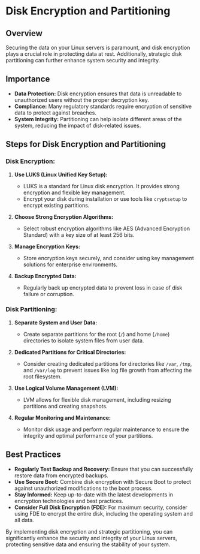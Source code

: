 # Disk Encryption and Partitioning

## Overview

Securing the data on your Linux servers is paramount, and disk encryption plays a crucial role in protecting data at rest. Additionally, strategic disk partitioning can further enhance system security and integrity.

## Importance

- **Data Protection:** Disk encryption ensures that data is unreadable to unauthorized users without the proper decryption key.
- **Compliance:** Many regulatory standards require encryption of sensitive data to protect against breaches.
- **System Integrity:** Partitioning can help isolate different areas of the system, reducing the impact of disk-related issues.

## Steps for Disk Encryption and Partitioning

### Disk Encryption:

1. **Use LUKS (Linux Unified Key Setup):**
   - LUKS is a standard for Linux disk encryption. It provides strong encryption and flexible key management.
   - Encrypt your disk during installation or use tools like `cryptsetup` to encrypt existing partitions.

2. **Choose Strong Encryption Algorithms:**
   - Select robust encryption algorithms like AES (Advanced Encryption Standard) with a key size of at least 256 bits.

3. **Manage Encryption Keys:**
   - Store encryption keys securely, and consider using key management solutions for enterprise environments.

4. **Backup Encrypted Data:**
   - Regularly back up encrypted data to prevent loss in case of disk failure or corruption.

### Disk Partitioning:

1. **Separate System and User Data:**
   - Create separate partitions for the root (`/`) and home (`/home`) directories to isolate system files from user data.

2. **Dedicated Partitions for Critical Directories:**
   - Consider creating dedicated partitions for directories like `/var`, `/tmp`, and `/var/log` to prevent issues like log file growth from affecting the root filesystem.

3. **Use Logical Volume Management (LVM):**
   - LVM allows for flexible disk management, including resizing partitions and creating snapshots.

4. **Regular Monitoring and Maintenance:**
   - Monitor disk usage and perform regular maintenance to ensure the integrity and optimal performance of your partitions.

## Best Practices

- **Regularly Test Backup and Recovery:** Ensure that you can successfully restore data from encrypted backups.
- **Use Secure Boot:** Combine disk encryption with Secure Boot to protect against unauthorized modifications to the boot process.
- **Stay Informed:** Keep up-to-date with the latest developments in encryption technologies and best practices.
- **Consider Full Disk Encryption (FDE):** For maximum security, consider using FDE to encrypt the entire disk, including the operating system and all data.

By implementing disk encryption and strategic partitioning, you can significantly enhance the security and integrity of your Linux servers, protecting sensitive data and ensuring the stability of your system.
